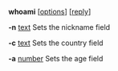 <b>whoami</b> [<u>options</u>] [<u>reply</u>]

<b>-n</b> <u>text</u>
Sets the nickname field

<b>-c</b> <u>text</u>
Sets the country field

<b>-a</b> <u>number</u>
Sets the age field
